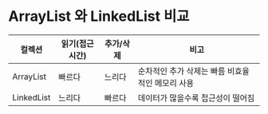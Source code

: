# ArrayList 와 LinkedList 비교

| 컬렉션     | 읽기(접근시간) | 추가/삭제 | 비고                                             |
|------------|----------------|-----------|--------------------------------------------------|
| ArrayList  | 빠르다         | 느리다    | 순차적인 추가 삭제는 빠름 비효율적인 메모리 사용 |
| LinkedList | 느리다         | 빠르다    | 데이터가 많을수록 접근성이 떨어짐                |
